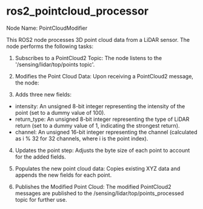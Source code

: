 # ros2_pointcloud_processor
Node Name: PointCloudModifier

This ROS2 node processes 3D point cloud data from a LiDAR sensor. The node performs the following tasks:

1. Subscribes to a PointCloud2 Topic: The node listens to the '/sensing/lidar/top/points topic'.

2. Modifies the Point Cloud Data: Upon receiving a PointCloud2 message, the node:

3. Adds three new fields:
- intensity: An unsigned 8-bit integer representing the intensity of the point (set to a dummy value of 100).
- return_type: An unsigned 8-bit integer representing the type of LiDAR return (set to a dummy value of 1, indicating the strongest return).
- channel: An unsigned 16-bit integer representing the channel (calculated as i % 32 for 32 channels, where i is the point index).

4. Updates the point step: Adjusts the byte size of each point to account for the added fields.

5. Populates the new point cloud data: Copies existing XYZ data and appends the new fields for each point.
6. Publishes the Modified Point Cloud: The modified PointCloud2 messages are published to the /sensing/lidar/top/points_processed topic for further use.


